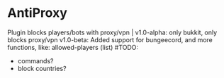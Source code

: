 # AntiProxy
Plugin blocks players/bots with proxy/vpn |
v1.0-alpha: only bukkit, only blocks proxy/vpn
v1.0-beta: Added support for bungeecord, and more functions, like: allowed-players (list)
#TODO:
- commands?
- block countries?
